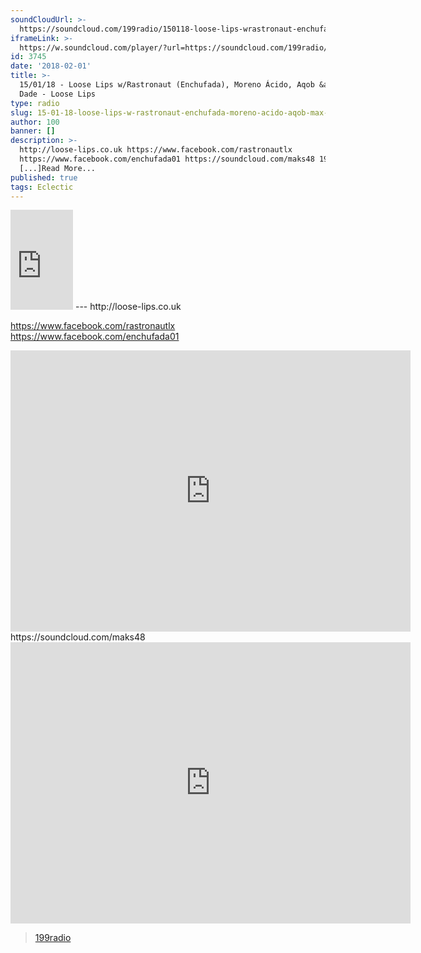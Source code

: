 ```yaml
---
soundCloudUrl: >-
  https://soundcloud.com/199radio/150118-loose-lips-wrastronaut-enchufada-maks-dade-moreno-acido-aqob
iframeLink: >-
  https://w.soundcloud.com/player/?url=https://soundcloud.com/199radio/150118-loose-lips-wrastronaut-enchufada-maks-dade-moreno-acido-aqob&color=00aabb&auto_play=false&hide_related=false&show_comments=true&show_user=true&show_reposts=false
id: 3745
date: '2018-02-01'
title: >-
  15/01/18 - Loose Lips w/Rastronaut (Enchufada), Moreno Ácido, Aqob &amp; Max
  Dade - Loose Lips
type: radio
slug: 15-01-18-loose-lips-w-rastronaut-enchufada-moreno-acido-aqob-max-dade
author: 100
banner: []
description: >-
  http://loose-lips.co.uk https://www.facebook.com/rastronautlx
  https://www.facebook.com/enchufada01 https://soundcloud.com/maks48 199radio
  [...]Read More...
published: true
tags: Eclectic
---
```

<iframe id="sc-widget" title="title" width="100" height="160" scrolling="no" frameborder="yes" allow="autoplay" src="https://w.soundcloud.com/player/?url=https://soundcloud.com/199radio/150118-loose-lips-wrastronaut-enchufada-maks-dade-moreno-acido-aqob&amp;color=00aabb&amp;auto_play=false&amp;hide_related=false&amp;show_comments=true&amp;show_user=true&amp;show_reposts=false"></iframe>
---
http://loose-lips.co.uk

https://www.facebook.com/rastronautlx  
https://www.facebook.com/enchufada01  
<iframe loading="lazy" title="Moreno Ácido" width="640" height="450" scrolling="no" frameborder="no" src="https://w.soundcloud.com/player/?visual=true&amp;url=https%3A%2F%2Fapi.soundcloud.com%2Fusers%2F247548309&amp;show_artwork=true&amp;maxwidth=640&amp;maxheight=960&amp;dnt=1"></iframe>  
https://soundcloud.com/maks48  
<iframe loading="lazy" title="Aqob" width="640" height="450" scrolling="no" frameborder="no" src="https://w.soundcloud.com/player/?visual=true&amp;url=https%3A%2F%2Fapi.soundcloud.com%2Fusers%2F18708&amp;show_artwork=true&amp;maxwidth=640&amp;maxheight=960&amp;dnt=1"></iframe>

> [199radio](https://newriverstudios.com/199radio/)

<iframe class="wp-embedded-content" sandbox="allow-scripts" security="restricted" style="position: absolute; clip: rect(1px, 1px, 1px, 1px);" title="“199radio” — New River Studios" src="https://newriverstudios.com/199radio/embed/#?secret=RnBNV7fUYw" data-secret="RnBNV7fUYw" width="600" height="338" frameborder="0" marginwidth="0" marginheight="0" scrolling="no"></iframe>